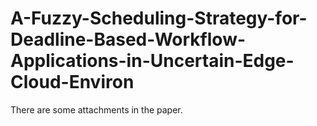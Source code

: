 # A-Fuzzy-Scheduling-Strategy-for-Deadline-Based-Workflow-Applications-in-Uncertain-Edge-Cloud-Environ

There are some attachments in the paper.
